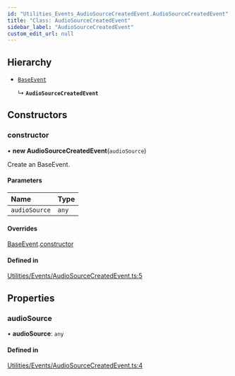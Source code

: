 ```yaml
---
id: "Utilities_Events_AudioSourceCreatedEvent.AudioSourceCreatedEvent"
title: "Class: AudioSourceCreatedEvent"
sidebar_label: "AudioSourceCreatedEvent"
custom_edit_url: null
---
```




## Hierarchy

- [`BaseEvent`](../Utilities_BaseEvent.BaseEvent)

  ↳ **`AudioSourceCreatedEvent`**

## Constructors

### constructor

• **new AudioSourceCreatedEvent**(`audioSource`)

Create an BaseEvent.

#### Parameters

| Name | Type |
| :------ | :------ |
| `audioSource` | `any` |

#### Overrides

[BaseEvent](../Utilities_BaseEvent.BaseEvent).[constructor](../Utilities_BaseEvent.BaseEvent#constructor)

#### Defined in

[Utilities/Events/AudioSourceCreatedEvent.ts:5](https://github.com/ZeaInc/zea-engine/blob/9ada8c18/src/Utilities/Events/AudioSourceCreatedEvent.ts#L5)

## Properties

### audioSource

• **audioSource**: `any`

#### Defined in

[Utilities/Events/AudioSourceCreatedEvent.ts:4](https://github.com/ZeaInc/zea-engine/blob/9ada8c18/src/Utilities/Events/AudioSourceCreatedEvent.ts#L4)

